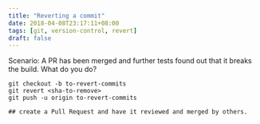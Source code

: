```yaml
---
title: "Reverting a commit"
date: 2018-04-08T23:17:11+08:00
tags: [git, version-control, revert]
draft: false
---
```


Scenario: A PR has been merged and further tests found out that it breaks the build. What do you do?
```
git checkout -b to-revert-commits
git revert <sha-to-remove>
git push -u origin to-revert-commits
 
## create a Pull Request and have it reviewed and merged by others.
```

